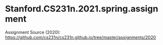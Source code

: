 # Stanford.CS231n.2021.spring.assignment

Assignment Source (2020): https://github.com/cs231n/cs231n.github.io/tree/master/assignments/2020

